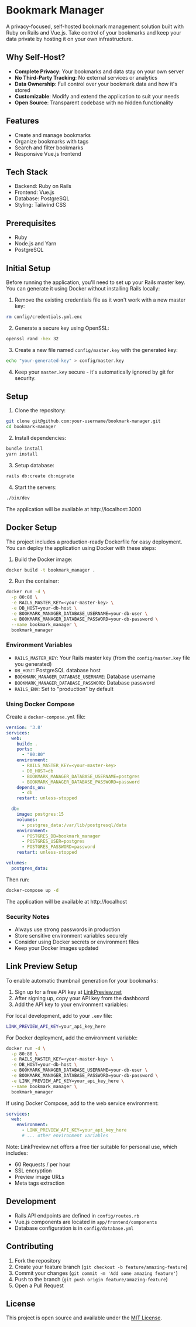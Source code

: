 # Bookmark Manager

A privacy-focused, self-hosted bookmark management solution built with Ruby on Rails and Vue.js. Take control of your bookmarks and keep your data private by hosting it on your own infrastructure.

## Why Self-Host?

- **Complete Privacy**: Your bookmarks and data stay on your own server
- **No Third-Party Tracking**: No external services or analytics
- **Data Ownership**: Full control over your bookmark data and how it's stored
- **Customizable**: Modify and extend the application to suit your needs
- **Open Source**: Transparent codebase with no hidden functionality

## Features

- Create and manage bookmarks
- Organize bookmarks with tags
- Search and filter bookmarks
- Responsive Vue.js frontend

## Tech Stack

- Backend: Ruby on Rails
- Frontend: Vue.js
- Database: PostgreSQL
- Styling: Tailwind CSS

## Prerequisites

- Ruby
- Node.js and Yarn
- PostgreSQL

## Initial Setup

Before running the application, you'll need to set up your Rails master key. You can generate it using Docker without installing Rails locally:

1. Remove the existing credentials file as it won't work with a new master key:
```bash
rm config/credentials.yml.enc
```

2. Generate a secure key using OpenSSL:
```bash
openssl rand -hex 32
```

3. Create a new file named `config/master.key` with the generated key:
```bash
echo "your-generated-key" > config/master.key
```

4. Keep your `master.key` secure - it's automatically ignored by git for security.

## Setup

1. Clone the repository:
```bash
git clone git@github.com:your-username/bookmark-manager.git
cd bookmark-manager
```

2. Install dependencies:
```bash
bundle install
yarn install
```

3. Setup database:
```bash
rails db:create db:migrate
```

4. Start the servers:
```bash
./bin/dev
```

The application will be available at http://localhost:3000

## Docker Setup

The project includes a production-ready Dockerfile for easy deployment. You can deploy the application using Docker with these steps:

1. Build the Docker image:
```bash
docker build -t bookmark_manager .
```

2. Run the container:
```bash
docker run -d \
  -p 80:80 \
  -e RAILS_MASTER_KEY=<your-master-key> \
  -e DB_HOST=your-db-host \
  -e BOOKMARK_MANAGER_DATABASE_USERNAME=your-db-user \
  -e BOOKMARK_MANAGER_DATABASE_PASSWORD=your-db-password \
  --name bookmark_manager \
  bookmark_manager
```

### Environment Variables

- `RAILS_MASTER_KEY`: Your Rails master key (from the `config/master.key` file you generated)
- `DB_HOST`: PostgreSQL database host
- `BOOKMARK_MANAGER_DATABASE_USERNAME`: Database username
- `BOOKMARK_MANAGER_DATABASE_PASSWORD`: Database password
- `RAILS_ENV`: Set to "production" by default

### Using Docker Compose

Create a `docker-compose.yml` file:

```yaml
version: '3.8'
services:
  web:
    build: .
    ports:
      - "80:80"
    environment:
      - RAILS_MASTER_KEY=<your-master-key>
      - DB_HOST=db
      - BOOKMARK_MANAGER_DATABASE_USERNAME=postgres
      - BOOKMARK_MANAGER_DATABASE_PASSWORD=password
    depends_on:
      - db
    restart: unless-stopped

  db:
    image: postgres:15
    volumes:
      - postgres_data:/var/lib/postgresql/data
    environment:
      - POSTGRES_DB=bookmark_manager
      - POSTGRES_USER=postgres
      - POSTGRES_PASSWORD=password
    restart: unless-stopped

volumes:
  postgres_data:
```

Then run:
```bash
docker-compose up -d
```

The application will be available at http://localhost

### Security Notes

- Always use strong passwords in production
- Store sensitive environment variables securely
- Consider using Docker secrets or environment files
- Keep your Docker images updated

## Link Preview Setup

To enable automatic thumbnail generation for your bookmarks:

1. Sign up for a free API key at [LinkPreview.net](https://www.linkpreview.net)
2. After signing up, copy your API key from the dashboard
3. Add the API key to your environment variables:

For local development, add to your `.env` file:
```bash
LINK_PREVIEW_API_KEY=your_api_key_here
```

For Docker deployment, add the environment variable:
```bash
docker run -d \
  -p 80:80 \
  -e RAILS_MASTER_KEY=<your-master-key> \
  -e DB_HOST=your-db-host \
  -e BOOKMARK_MANAGER_DATABASE_USERNAME=your-db-user \
  -e BOOKMARK_MANAGER_DATABASE_PASSWORD=your-db-password \
  -e LINK_PREVIEW_API_KEY=your_api_key_here \
  --name bookmark_manager \
  bookmark_manager
```

If using Docker Compose, add to the web service environment:
```yaml
services:
  web:
    environment:
      - LINK_PREVIEW_API_KEY=your_api_key_here
      # ... other environment variables
```

Note: LinkPreview.net offers a free tier suitable for personal use, which includes:
- 60 Requests / per hour
- SSL encryption
- Preview image URLs
- Meta tags extraction

## Development

- Rails API endpoints are defined in `config/routes.rb`
- Vue.js components are located in `app/frontend/components`
- Database configuration is in `config/database.yml`

## Contributing

1. Fork the repository
2. Create your feature branch (`git checkout -b feature/amazing-feature`)
3. Commit your changes (`git commit -m 'Add some amazing feature'`)
4. Push to the branch (`git push origin feature/amazing-feature`)
5. Open a Pull Request

## License

This project is open source and available under the [MIT License](LICENSE).

